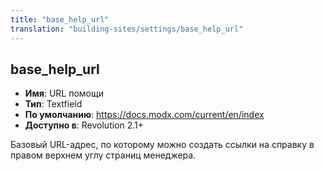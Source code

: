 ```yaml
---
title: "base_help_url"
translation: "building-sites/settings/base_help_url"
---
```


## base_help_url

-   **Имя**: URL помощи
-   **Тип**: Textfield
-   **По умолчанию**: <https://docs.modx.com/current/en/index>
-   **Доступно в**: Revolution 2.1+

Базовый URL-адрес, по которому можно создать ссылки на справку в правом верхнем углу страниц менеджера.

